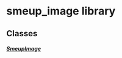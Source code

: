 


# smeup_image library











## Classes

##### [SmeupImage](../smeup_widgets_smeup_image/SmeupImage-class.md)



 















